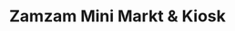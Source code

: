 ---
title: "Zamzam Mini Markt & Kiosk"
url: /iserlohn/zamzam-mini-markt-und-kiosk/
shop: Lebensmittel
---